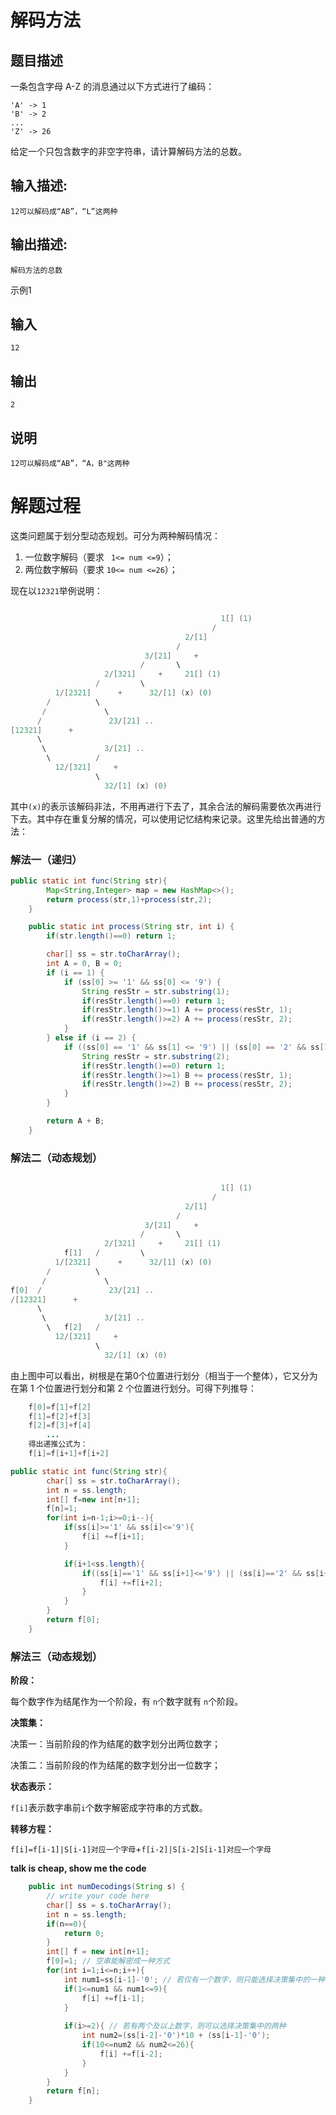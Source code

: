 # 解码方法

## 题目描述

  一条包含字母 A-Z 的消息通过以下方式进行了编码： 

```
'A' -> 1
'B' -> 2
...
'Z' -> 26
```

  给定一个只包含数字的非空字符串，请计算解码方法的总数。 

## 输入描述:

```
12可以解码成“AB”，“L”这两种
```

## 输出描述:

```
解码方法的总数
```

示例1

## 输入

```
12
```

## 输出

```
2
```

## 说明

```
12可以解码成“AB”，“A，B"这两种
```

# 解题过程

这类问题属于划分型动态规划。可分为两种解码情况：

1. 一位数字解码（要求 ``` 1<= num <=9```）；
2. 两位数字解码（要求 ```10<= num <=26```）；

现在以```12321```举例说明：

```java

                                               1[] (1)
                                             /
                                       2/[1]
                                     /      
                              3/[21]     +     
                             /       \
                     2/[321]     +     21[] (1)
                   /         \
          1/[2321]      +      32/[1] (x) (0)
        /          \
       /             \           
      /               23/[21] ..
[12321]      +            
      \                  
       \             3/[21] ..    
        \          /
          12/[321]     +       
                   \        
                     32/[1] (x) (0)

```

其中```(x)```的表示该解码非法，不用再进行下去了，其余合法的解码需要依次再进行下去。其中存在重复分解的情况，可以使用记忆结构来记录。这里先给出普通的方法：

### 解法一（递归）

```java
public static int func(String str){
        Map<String,Integer> map = new HashMap<>();
        return process(str,1)+process(str,2);
    }

    public static int process(String str, int i) {
        if(str.length()==0) return 1;

        char[] ss = str.toCharArray();
        int A = 0, B = 0;
        if (i == 1) {
            if (ss[0] >= '1' && ss[0] <= '9') {
                String resStr = str.substring(1);
                if(resStr.length()==0) return 1;
                if(resStr.length()>=1) A += process(resStr, 1);
                if(resStr.length()>=2) A += process(resStr, 2);
            }
        } else if (i == 2) {
            if ((ss[0] == '1' && ss[1] <= '9') || (ss[0] == '2' && ss[1] <= '6')) {
                String resStr = str.substring(2);
                if(resStr.length()==0) return 1;
                if(resStr.length()>=1) B += process(resStr, 1);
                if(resStr.length()>=2) B += process(resStr, 2);
            }
        }

        return A + B;
    }
```

### 解法二（动态规划）

```java

                                               1[] (1)
                                             /
                                       2/[1]
                                     /      
                              3/[21]     +     
                             /       \
                     2/[321]     +     21[] (1)
            f[1]   /         \
          1/[2321]      +      32/[1] (x) (0)
        /          \
       /             \           
f[0]  /               23/[21] ..
/[12321]      +            
      \                  
       \             3/[21] ..    
        \   f[2]   /
          12/[321]     +       
                   \        
                     32/[1] (x) (0)

```

由上图中可以看出，树根是在第0个位置进行划分（相当于一个整体），它又分为在第 1 个位置进行划分和第 2 个位置进行划分。可得下列推导：

```java
	f[0]=f[1]+f[2]
   	f[1]=f[2]+f[3]
    f[2]=f[3]+f[4]
        ...
    得出递推公式为：
    f[i]=f[i+1]+f[i+2]
```

```java
public static int func(String str){
        char[] ss = str.toCharArray();
        int n = ss.length;
        int[] f=new int[n+1];
        f[n]=1;
        for(int i=n-1;i>=0;i--){
            if(ss[i]>='1' && ss[i]<='9'){
                f[i] +=f[i+1];
            }

            if(i+1<ss.length){
                if((ss[i]=='1' && ss[i+1]<='9') || (ss[i]=='2' && ss[i+1]<='6')){
                    f[i] +=f[i+2];
                }
            }
        }
        return f[0];
    }
```

### 解法三（动态规划）

**阶段：**

每个数字作为结尾作为一个阶段，有 `n`个数字就有 `n`个阶段。

**决策集：**

决策一：当前阶段的作为结尾的数字划分出两位数字；

决策二：当前阶段的作为结尾的数字划分出一位数字；

**状态表示：**

`f[i]`表示数字串前`i`个数字解密成字符串的方式数。

**转移方程：**

`f[i]=f[i-1]|S[i-1]对应一个字母`+`f[i-2]|S[i-2]S[i-1]对应一个字母`

**talk is cheap, show me the code**

```java
    public int numDecodings(String s) {
        // write your code here
        char[] ss = s.toCharArray();
        int n = ss.length;
        if(n==0){
            return 0;
        }
        int[] f = new int[n+1];
        f[0]=1; // 空串能解密成一种方式
        for(int i=1;i<=n;i++){
            int num1=ss[i-1]-'0'; // 若仅有一个数字，则只能选择决策集中的一种，另一种没办法选择
            if(1<=num1 && num1<=9){
                f[i] +=f[i-1];
            }
            
            if(i>=2){ // 若有两个及以上数字，则可以选择决策集中的两种
                int num2=(ss[i-2]-'0')*10 + (ss[i-1]-'0');
                if(10<=num2 && num2<=26){
                    f[i] +=f[i-2];
                }
            }       
        }
        return f[n];
    }
```

